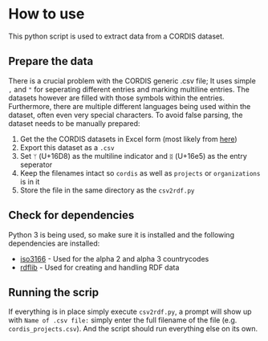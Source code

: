 # How to use

This python script is used to extract data from a CORDIS dataset. 

## Prepare the data

There is a crucial problem with the CORDIS generic .csv file; It uses simple `,` and `"` for seperating different entries and marking multiline entries. The datasets however are filled with those symbols within the entries. Furthermore, there are multiple different languages being used within the dataset, often even very special characters. To avoid false parsing, the dataset needs to be manually prepared: 

1. Get the the CORDIS datasets in Excel form (most likely from [here](https://data.europa.eu/euodp/de/data/dataset/cordisfp7projects))
2. Export this dataset as a `.csv`
3. Set `ᛘ` (U+16D8) as the multiline indicator and `ᛥ` (U+16e5) as the entry seperator
4. Keep the filenames intact so `cordis` as well as `projects` or `organizations` is in it
5. Store the file in the same directory as the `csv2rdf.py` 

## Check for dependencies

Python 3 is being used, so make sure it is installed and the following dependencies are installed: 

* [iso3166](https://pypi.python.org/pypi/iso3166/0.6) - Used for the alpha 2 and alpha 3 countrycodes
* [rdflib](https://github.com/RDFLib/rdflib) - Used for creating and handling RDF data

## Running the scrip

If everything is in place simply execute `csv2rdf.py`, a prompt will show up with `Name of .csv file:` simply enter the full filename of the file (e.g. `cordis_projects.csv`). And the script should run everything else on its own.
